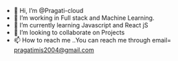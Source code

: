 - 👋 Hi, I’m @Pragati-cloud
- 👀 I’m working in Full stack and Machine Learning.
- 🌱 I’m currently learning Javascript and React jS
- 💞️ I’m looking to collaborate on Projects 
- 📫 How to reach me ..You can reach me through email= pragatimis2004@gmail.com

<!---
Pragati-cloud/Pragati-cloud is a ✨ special ✨ repository because its `README.md` (this file) appears on your GitHub profile.
You can click the Preview link to take a look at your changes.
--->
